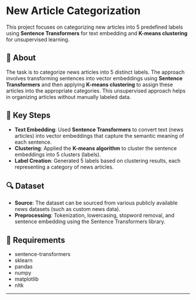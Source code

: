 # New Article Categorization

This project focuses on categorizing new articles into 5 predefined labels using **Sentence Transformers** for text embedding and **K-means clustering** for unsupervised learning.

## 🧠 About

The task is to categorize news articles into 5 distinct labels. The approach involves transforming sentences into vector embeddings using **Sentence Transformers** and then applying **K-means clustering** to assign these articles into the appropriate categories. This unsupervised approach helps in organizing articles without manually labeled data.

## 🚀 Key Steps

- **Text Embedding**: Used **Sentence Transformers** to convert text (news articles) into vector embeddings that capture the semantic meaning of each sentence.
- **Clustering**: Applied the **K-means algorithm** to cluster the sentence embeddings into 5 clusters (labels).
- **Label Creation**: Generated 5 labels based on clustering results, each representing a category of news articles.

## 🔍 Dataset

- **Source**: The dataset can be sourced from various publicly available news datasets (such as custom news data).
- **Preprocessing**: Tokenization, lowercasing, stopword removal, and sentence embedding using the Sentence Transformers library.


## 🧾 Requirements

- sentence-transformers
- sklearn
- pandas
- numpy
- matplotlib
- nltk

---
